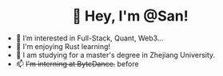 <h1 align="center">
  👋 Hey, I'm @San!
</h1>

- 👀 I’m interested in Full-Stack, Quant, Web3...
- 🦀 I'm enjoying Rust learning!
- 🌱 I am studying for a master's degree in Zhejiang University.
- 📫 ~~I'm interning at ByteDance.~~ before

<!---
annanShao/annanShao is a ✨ special ✨ repository because its `README.md` (this file) appears on your GitHub profile.
You can click the Preview link to take a look at your changes.
--->
